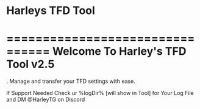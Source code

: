 # Harleys TFD Tool
================================
      Welcome To
      Harley's TFD Tool v2.5
================================
.
Manage and transfer your TFD settings with ease. 

If Support Needed Check ur 
%logDir% [will show in Tool]
for Your Log File and DM @HarleyTG on Discord
